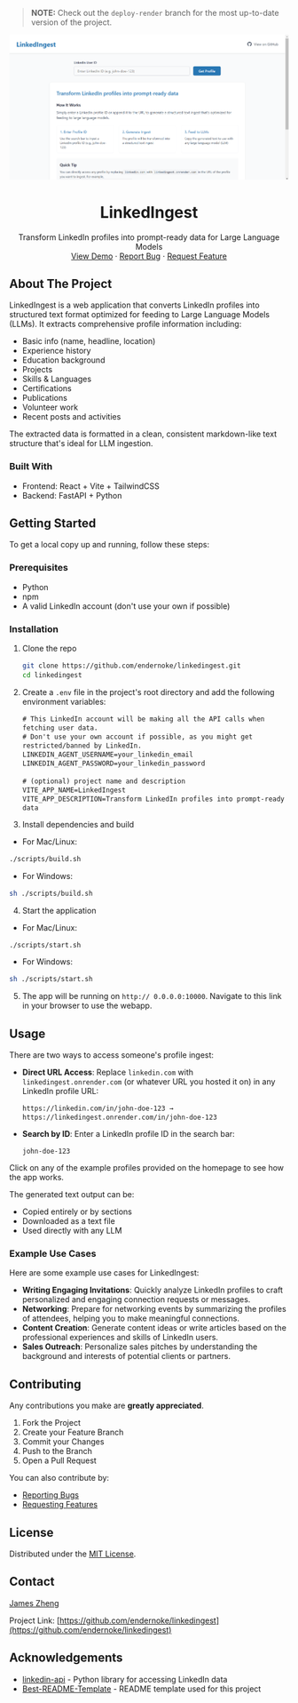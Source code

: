 > **NOTE:** Check out the `deploy-render` branch for the most up-to-date version of the project.

<div align="center">
  <a href="https://github.com/endernoke/linkedingest">
    <img src="images/app-preview.png" alt="LinkedIngest Preview" width="800">
  </a>

  <h1 align="center">LinkedIngest</h1>

  <p align="center">
    Transform LinkedIn profiles into prompt-ready data for Large Language Models
    <br />
    <a href="https://linkedingest.onrender.com">View Demo</a>
    ·
    <a href="https://github.com/endernoke/linkedingest/issues/new?template=bug_report.md">Report Bug</a>
    ·
    <a href="https://github.com/endernoke/linkedingest/issues/new?template=feature_request.md">Request Feature</a>
  </p>
</div>

## About The Project

LinkedIngest is a web application that converts LinkedIn profiles into structured text format optimized for feeding to Large Language Models (LLMs). It extracts comprehensive profile information including:
- Basic info (name, headline, location)
- Experience history
- Education background
- Projects
- Skills & Languages
- Certifications
- Publications
- Volunteer work
- Recent posts and activities

The extracted data is formatted in a clean, consistent markdown-like text structure that's ideal for LLM ingestion.

### Built With

* Frontend: React + Vite + TailwindCSS
* Backend: FastAPI + Python

## Getting Started

To get a local copy up and running, follow these steps:

### Prerequisites

* Python
* npm
* A valid LinkedIn account (don't use your own if possible)

### Installation

1. Clone the repo
   ```sh
   git clone https://github.com/endernoke/linkedingest.git
   cd linkedingest
   ```

2. Create a `.env` file in the project's root directory and add the following environment variables:
   ```env
   # This LinkedIn account will be making all the API calls when fetching user data.
   # Don't use your own account if possible, as you might get restricted/banned by LinkedIn.
   LINKEDIN_AGENT_USERNAME=your_linkedin_email
   LINKEDIN_AGENT_PASSWORD=your_linkedin_password
   
   # (optional) project name and description
   VITE_APP_NAME=LinkedIngest
   VITE_APP_DESCRIPTION=Transform LinkedIn profiles into prompt-ready data
   ```

3. Install dependencies and build
  - For Mac/Linux:
   ```sh
   ./scripts/build.sh
   ```
  - For Windows:
   ```sh
   sh ./scripts/build.sh
   ```

4. Start the application
  - For Mac/Linux:
   ```sh
   ./scripts/start.sh
   ```
  - For Windows:
   ```sh
   sh ./scripts/start.sh
   ```

5. The app will be running on `http:// 0.0.0.0:10000`. Navigate to this link in your browser to use the webapp.

## Usage

There are two ways to access someone's profile ingest:
- **Direct URL Access**: Replace `linkedin.com` with `linkedingest.onrender.com` (or whatever URL you hosted it on) in any LinkedIn profile URL:
   ```
   https://linkedin.com/in/john-doe-123 → https://linkedingest.onrender.com/in/john-doe-123
   ```

- **Search by ID**: Enter a LinkedIn profile ID in the search bar:
   ```
   john-doe-123
   ```

Click on any of the example profiles provided on the homepage to see how the app works.

The generated text output can be:
- Copied entirely or by sections
- Downloaded as a text file
- Used directly with any LLM

### Example Use Cases

Here are some example use cases for LinkedIngest:

- **Writing Engaging Invitations**: Quickly analyze LinkedIn profiles to craft personalized and engaging connection requests or messages.
- **Networking**: Prepare for networking events by summarizing the profiles of attendees, helping you to make meaningful connections.
- **Content Creation**: Generate content ideas or write articles based on the professional experiences and skills of LinkedIn users.
- **Sales Outreach**: Personalize sales pitches by understanding the background and interests of potential clients or partners.

## Contributing

Any contributions you make are **greatly appreciated**.

1. Fork the Project
2. Create your Feature Branch
3. Commit your Changes
4. Push to the Branch
5. Open a Pull Request

You can also contribute by:
- [Reporting Bugs](https://github.com/endernoke/linkedingest/issues/new?template=bug_report.md)
- [Requesting Features](https://github.com/endernoke/linkedingest/issues/new?template=feature_request.md)

## License

Distributed under the [MIT License](LICENSE).

## Contact

[James Zheng](https://linkedin.com/in/james-zheng-zi)

Project Link: [https://github.com/endernoke/linkedingest](https://github.com/endernoke/linkedingest)

## Acknowledgements

* [linkedin-api](https://github.com/tomquirk/linkedin-api) - Python library for accessing LinkedIn data
* [Best-README-Template](https://github.com/othneildrew/Best-README-Template) - README template used for this project